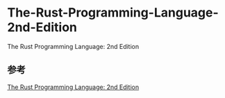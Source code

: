 # The-Rust-Programming-Language-2nd-Edition
The Rust Programming Language: 2nd Edition

## 参考

[The Rust Programming Language: 2nd Edition](https://y-yu.github.io/trpl-2nd-pdf/book.pdf)

